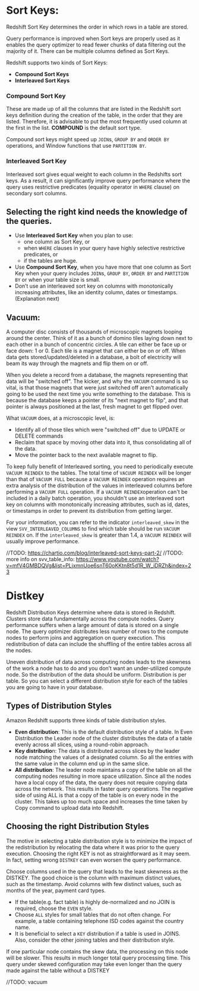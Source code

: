 # Sort Keys:
Redshift Sort Key determines the order in which rows in a table are stored.

Query performance is improved when Sort keys are properly used as it enables the query optimizer to read fewer chunks of data filtering out the majority of it.
There can be multiple columns defined as Sort Keys.

Redshift supports two kinds of Sort Keys:
- **Compound Sort Keys**
- **Interleaved Sort Keys**

### Compound Sort Key
These are made up of all the columns that are listed in the Redshift sort keys definition during the creation of the table, in the order that they are listed. 
Therefore, it is advisable to put the most frequently used column at the first in the list. 
**COMPOUND** is the default sort type.

Compound sort keys might speed up `JOIN`s, `GROUP BY` and `ORDER BY` operations, and Window functions that use `PARTITION BY`.

### Interleaved Sort Key
Interleaved sort gives equal weight to each column in the Redshifts sort keys.
As a result, it can significantly improve query performance where the query uses restrictive predicates (equality operator in `WHERE` clause) on secondary sort columns.

## Selecting the right kind needs the knowledge of the queries.
- Use **Interleaved Sort Key** when you plan to use:
    - one column as Sort Key, or
    - when `WHERE` clauses in your query have highly selective restrictive predicates, or
    - if the tables are huge.
- Use **Compound Sort Key**, when you have more that one column as Sort Key when your query includes `JOIN`s, `GROUP BY`, `ORDER BY` and `PARTITION BY` or when your table size is small.
- Don’t use an interleaved sort key on columns with monotonically increasing attributes, like an identity column, dates or timestamps. (Explanation next)

## Vacuum:
A computer disc consists of thousands of microscopic magnets looping around the center.
Think of it as a bunch of domino tiles laying down next to each other in a bunch of concentric circles.
A tile can either be face up or face down: 1 or 0. Each tile is a magnet that can either be on or off.
When data gets stored/updated/deleted in a database, a bolt of electricity will beam its way through the magnets and flip them on or off.

When you delete a record from a database, the magnets representing that data will be "switched off".
The kicker, and why the `VACUUM` command is so vital, is that those magnets that were just switched off aren't automatically going to be used the next time you write something to the database.
This is because the database keeps a pointer of its "next magnet to flip", and that pointer is always positioned at the last, fresh magnet to get flipped over.

What `VACUUM` does, at a microscopic level, is:
- Identify all of those tiles which were "switched off" due to UPDATE or DELETE commands
- Reclaim that space by moving other data into it, thus consolidating all of the data. 
- Move the pointer back to the next available magnet to flip.

To keep fully benefit of Interleaved sorting, you need to periodically execute `VACUUM REINDEX` to the tables. 
The total time of `VACUUM REINDEX` will be longer than that of `VACUUM FULL` because a `VACUUM REINDEX` operation requires an extra analysis of the distribution of the values in interleaved columns before performing a `VACUUM FULL` operation.
If a `VACUUM REINDEX`operation can't be included in a daily batch operation, you shouldn't use an interleaved sort key on columns with monotonically increasing attributes, such as id, dates, or timestamps in order to prevent its distribution from getting larger.

For your information, you can refer to the indicator `interleaved_skew` in the view `SVV_INTERLEAVED_COLUMNS` to find which table should be run `VACUUM REINDEX` on. If the `interleaved_skew` is greater than 1.4, a `VACUUM REINDEX` will usually improve performance.

//TODO: https://chartio.com/blog/interleaved-sort-keys-part-2/
//TODO: more info on svv_table_info: https://www.youtube.com/watch?v=mfV4GMBDQVg&list=PLjxmnUoe6snT60oKKtn8t5d1R_W_iDRZh&index=23

# Distkey
Redshift Distribution Keys determine where data is stored in Redshift. 
Clusters store data fundamentally across the compute nodes. Query performance suffers when a large amount of data is stored on a single node.
The query optimizer distributes less number of rows to the compute nodes to perform joins and aggregation on query execution.
This redistribution of data can include the shuffling of the entire tables across all the nodes.

Uneven distribution of data across computing nodes leads to the skewness of the work a node has to do and you don’t want an under-utilized compute node.
So the distribution of the data should be uniform. Distribution is per table.
So you can select a different distribution style for each of the tables you are going to have in your database.

## Types of Distribution Styles
Amazon Redshift supports three kinds of table distribution styles.
- **Even distribution**: This is the default distribution style of a table. In Even Distribution the Leader node of the cluster distributes the data of a table evenly across all slices, using a round-robin approach.
- **Key distributio**n: The data is distributed across slices by the leader node matching the values of a designated column. So all the entries with the same value in the column end up in the same slice.
- **All distribution**: The leader node maintains a copy of the table on all the computing nodes resulting in more space utilization. Since all the nodes have a local copy of the data, the query does not require copying data across the network. This results in faster query operations. The negative side of using ALL is that a copy of the table is on every node in the cluster. This takes up too much space and increases the time taken by Copy command to upload data into Redshift.

## Choosing the right Distribution Styles
The motive in selecting a table distribution style is to minimize the impact of the redistribution by relocating the data where it was prior to the query execution.
Choosing the right KEY is not as straightforward as it may seem. In fact, setting wrong `DISTKEY` can even worsen the query performance.

Choose columns used in the query that leads to the least skewness as the DISTKEY.
The good choice is the column with maximum distinct values, such as the timestamp.
Avoid columns with few distinct values, such as months of the year, payment card types.

- If the table(e.g. fact table) is highly de-normalized and no JOIN is required, choose the `EVEN` style.
- Choose `ALL` styles for small tables that do not often change. For example, a table containing telephone ISD codes against the country name.
- It is beneficial to select a `KEY` distribution if a table is used in JOINS. Also, consider the other joining tables and their distribution style.

If one particular node contains the skew data, the processing on this node will be slower.
This results in much longer total query processing time.
This query under skewed configuration may take even longer than the query made against the table without a DISTKEY


//TODO: vacuum